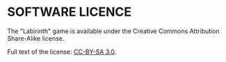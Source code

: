 # SOFTWARE LICENCE

The "Labirinth" game is available under the Creative Commons Attribution Share-Alike license.

Full text of the license: [CC-BY-SA 3.0](https://creativecommons.org/licenses/by-sa/3.0/deed.en).
